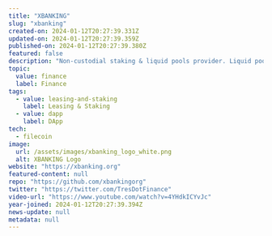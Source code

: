 ```yaml
---
title: "XBANKING"
slug: "xbanking"
created-on: 2024-01-12T20:27:39.331Z
updated-on: 2024-01-12T20:27:39.359Z
published-on: 2024-01-12T20:27:39.380Z
featured: false
description: "Non-custodial staking & liquid pools provider. Liquid pool provider and market maker for FIL tokens."
topic:
  value: finance
  label: Finance
tags:
  - value: leasing-and-staking
    label: Leasing & Staking
  - value: dapp
    label: DApp
tech:
  - filecoin
image:
  url: /assets/images/xbanking_logo_white.png
  alt: XBANKING Logo
website: "https://xbanking.org"
featured-content: null
repo: "https://github.com/xbankingorg"
twitter: "https://twitter.com/TresDotFinance"
video-url: "https://www.youtube.com/watch?v=4YHdkICYvJc"
year-joined: 2024-01-12T20:27:39.394Z
news-update: null
metadata: null
---
```

